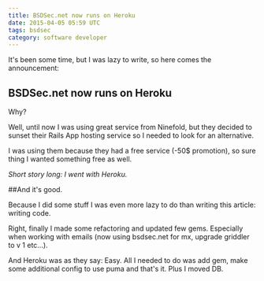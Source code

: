 ```yaml
---
title: BSDSec.net now runs on Heroku
date: 2015-04-05 05:59 UTC
tags: bsdsec
category: software developer
---
```


It's been some time, but I was lazy to write, so here comes the announcement: 

## BSDSec.net now runs on Heroku

Why? 

Well, until now I was using great service from Ninefold, but they decided to sunset their Rails App hosting service so I needed to look for an alternative.

I was using them because they had a free service (-50$ promotion), so sure thing I wanted something free as well. 

*Short story long: I went with Heroku.* 

##And it's good.

Because I did some stuff I was even more lazy to do than writing this article: writing code.  

Right, finally I made some refactoring and updated few gems. Especially when working with emails (now using bsdsec.net for mx, upgrade griddler to v 1 etc...).

And Heroku was as they say: Easy. All I needed to do was add gem, make some additional config to use puma and that's it. Plus I moved DB. 
